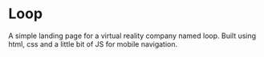 # Loop
A simple landing page for a virtual reality company named loop. Built using html, css and a little bit of JS for mobile navigation.
